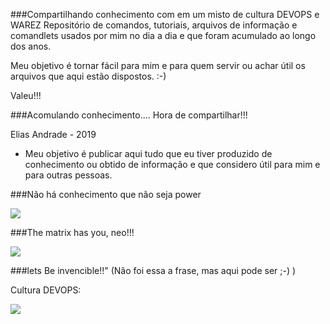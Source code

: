 ###Compartilhando conhecimento com em um misto de cultura DEVOPS e WAREZ
Repositório de comandos, tutoriais, arquivos de informação  e comandlets usados por mim no dia a dia e que foram acumulado ao longo dos anos.

Meu objetivo é tornar fácil para mim e para quem servir ou achar útil os arquivos que aqui estão dispostos. :-)

Valeu!!!

###Acomulando conhecimento.... Hora de compartilhar!!!

Elias Andrade - 2019

- Meu objetivo é publicar aqui tudo que eu tiver produzido de conhecimento ou obtido de informação e que considero útil para mim e para outras pessoas.

###Não há conhecimento que não seja power

![](https://res.cloudinary.com/teepublic/image/private/s--veX3Jwgo--/t_Preview/b_rgb:191919,c_limit,f_jpg,h_630,q_90,w_630/v1522617951/production/designs/2549460_0.jpg)

###The matrix has you, neo!!!

![](https://66.media.tumblr.com/4e67f2f2d4d2fcab4e8f6a9e5ccb3588/tumblr_ommxx7WK3p1tk7m95o1_500.gif)


###lets Be invencible!!" (Não foi essa a frase, mas aqui pode ser ;-) )

Cultura DEVOPS:

![](https://66.media.tumblr.com/46eb17b36b729413d831aed40be4f346/tumblr_nzz9beO66W1u77be0o1_500.gif)



